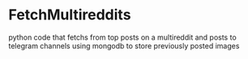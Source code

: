 # FetchMultireddits
python code that fetchs from top posts on a multireddit and posts to telegram channels using mongodb to store previously posted images
